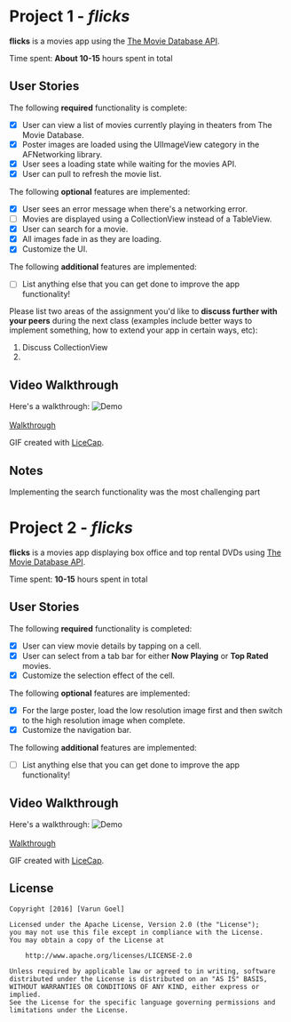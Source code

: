 # Project 1 - *flicks*

**flicks** is a movies app using the [The Movie Database API](http://docs.themoviedb.apiary.io/#).

Time spent: **About 10-15** hours spent in total

## User Stories

The following **required** functionality is complete:

- [x] User can view a list of movies currently playing in theaters from The Movie Database.
- [x] Poster images are loaded using the UIImageView category in the AFNetworking library.
- [x] User sees a loading state while waiting for the movies API.
- [x] User can pull to refresh the movie list.

The following **optional** features are implemented:

- [x] User sees an error message when there's a networking error.
- [ ] Movies are displayed using a CollectionView instead of a TableView.
- [x] User can search for a movie.
- [x] All images fade in as they are loading.
- [x] Customize the UI.

The following **additional** features are implemented:

- [ ] List anything else that you can get done to improve the app functionality!

Please list two areas of the assignment you'd like to **discuss further with your peers** during the next class (examples include better ways to implement something, how to extend your app in certain ways, etc):

1. Discuss CollectionView 
2. 

## Video Walkthrough 

Here's a walkthrough:
![Demo](http://i.imgur.com/NxfORxD.gif)
<br><br>
<a href="http://i.imgur.com/NxfORxD.gif">Walkthrough</a>

GIF created with [LiceCap](http://www.cockos.com/licecap/).

## Notes
Implementing the search functionality was the most challenging part

# Project 2 - *flicks*

**flicks** is a movies app displaying box office and top rental DVDs using [The Movie Database API](http://docs.themoviedb.apiary.io/#).

Time spent: **10-15** hours spent in total

## User Stories

The following **required** functionality is completed:

- [x] User can view movie details by tapping on a cell.
- [x] User can select from a tab bar for either **Now Playing** or **Top Rated** movies.
- [x] Customize the selection effect of the cell.

The following **optional** features are implemented:

- [x] For the large poster, load the low resolution image first and then switch to the high resolution image when complete.
- [x] Customize the navigation bar.

The following **additional** features are implemented:

- [ ] List anything else that you can get done to improve the app functionality!
## Video Walkthrough 

Here's a walkthrough:
![Demo](http://i.imgur.com/NxfORxD.gif)
<br><br>
<a href="http://i.imgur.com/NxfORxD.gif">Walkthrough</a>

GIF created with [LiceCap](http://www.cockos.com/licecap/).

## License

    Copyright [2016] [Varun Goel]

    Licensed under the Apache License, Version 2.0 (the "License");
    you may not use this file except in compliance with the License.
    You may obtain a copy of the License at

        http://www.apache.org/licenses/LICENSE-2.0

    Unless required by applicable law or agreed to in writing, software
    distributed under the License is distributed on an "AS IS" BASIS,
    WITHOUT WARRANTIES OR CONDITIONS OF ANY KIND, either express or implied.
    See the License for the specific language governing permissions and
    limitations under the License.
